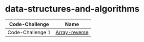 # data-structures-and-algorithms


| Code-Challenge| Name |
| ---------------- | ---------------- |
| Code-Challenge 1  | [Array-reverse](array_reveres/README.md)


